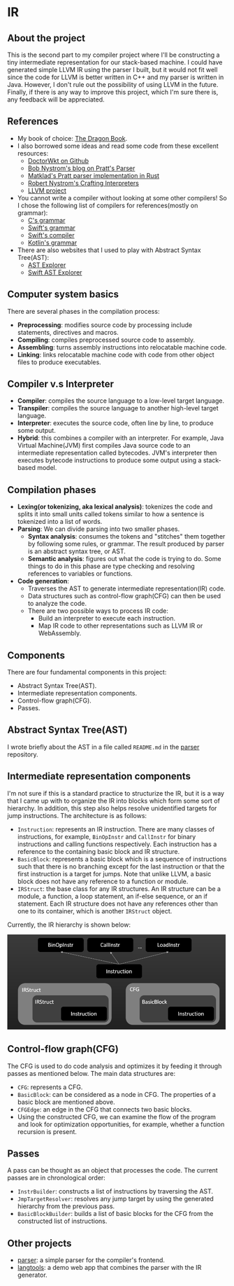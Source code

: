 # IR

## About the project

This is the second part to my compiler project where I'll be constructing a tiny intermediate representation for our
stack-based machine. I could have generated simple LLVM IR using the parser I built, but it would not fit well since
the code for LLVM is better written in C++ and my parser is written in Java. However, I don't rule out the possibility
of using LLVM in the future. Finally, if there is any way to improve this project, which I'm sure there is, any feedback
will be appreciated.

## References

* My book of
  choice: [The Dragon Book](https://www.amazon.com/Compilers-Principles-Techniques-Tools-2nd/dp/0321486811).
* I also borrowed some ideas and read some code from these excellent resources:
    * [DoctorWkt on Github](https://github.com/DoctorWkt/acwj)
    * [Bob Nystrom's blog on Pratt's Parser](https://journal.stuffwithstuff.com/2011/03/19/pratt-parsers-expression-parsing-made-easy/)
    * [Matklad's Pratt parser implementation in Rust](https://matklad.github.io/2020/04/13/simple-but-powerful-pratt-parsing.html)
    * [Robert Nystrom's Crafting Interpreters](https://craftinginterpreters.com/)
    * [LLVM project](https://llvm.org/)
* You cannot write a compiler without looking at some other compilers! So I chose the following list of compilers for
  references(mostly on grammar):
    * [C's grammar](https://learn.microsoft.com/en-us/cpp/c-language/c-language-syntax-summary?view=msvc-170)
    * [Swift's grammar](https://docs.swift.org/swift-book/documentation/the-swift-programming-language/summaryofthegrammar#app-top)
    * [Swift's compiler](https://www.swift.org/swift-compiler/)
    * [Kotlin's grammar](https://kotlinlang.org/docs/reference/grammar.html)
* There are also websites that I used to play with Abstract Syntax Tree(AST):
    * [AST Explorer](https://astexplorer.net/)
    * [Swift AST Explorer](https://swift-ast-explorer.com/)

## Computer system basics

There are several phases in the compilation process:

* **Preprocessing**: modifies source code by processing include statements, directives and macros.
* **Compiling**: compiles preprocessed source code to assembly.
* **Assembling**: turns assembly instructions into relocatable machine code.
* **Linking**: links relocatable machine code with code from other object files to produce executables.

## Compiler v.s Interpreter

* **Compiler**: compiles the source language to a low-level target language.
* **Transpiler**: compiles the source language to another high-level target language.
* **Interpreter**: executes the source code, often line by line, to produce some output.
* **Hybrid**: this combines a compiler with an interpreter. For example, Java Virtual Machine(JVM) first compiles Java
  source code to an intermediate representation called bytecodes. JVM's interpreter then executes bytecode instructions
  to produce some output using a stack-based model.

## Compilation phases

* **Lexing(or tokenizing, aka lexical analysis)**: tokenizes the code and splits it into small units called
  tokens similar to how a sentence is tokenized into a list of words.
* **Parsing**: We can divide parsing into two smaller phases.
    * **Syntax analysis**: consumes the tokens and "stitches" them together by following some rules, or
      grammar. The result produced by parser is an abstract syntax tree, or AST.
    * **Semantic analysis**: figures out what the code is trying to do. Some things to do in this phase are
      type checking and resolving references to variables or functions.
* **Code generation**:
    * Traverses the AST to generate intermediate representation(IR) code.
    * Data structures such as control-flow graph(CFG) can then be used to analyze the code.
    * There are two possible ways to process IR code:
        * Build an interpreter to execute each instruction.
        * Map IR code to other representations such as LLVM IR or WebAssembly.

## Components

There are four fundamental components in this project:

* Abstract Syntax Tree(AST).
* Intermediate representation components.
* Control-flow graph(CFG).
* Passes.

## Abstract Syntax Tree(AST)

I wrote briefly about the AST in a file called `README.md` in the [parser](https://github.com/dashluu/parser)
repository.

## Intermediate representation components

I'm not sure if this is a standard practice to structurize the IR, but it is a way that I came up with to organize the
IR into blocks which form some sort of hierarchy. In addition, this step also helps resolve unidentified targets for
jump instructions. The architecture is as follows:

* `Instruction`: represents an IR instruction. There are many classes of instructions, for example, `BinOpInstr` and
  `CallInstr` for binary instructions and calling functions respectively. Each instruction has a reference to the
  containing basic block and IR structure.
* `BasicBlock`: represents a basic block which is a sequence of instructions such that there is no branching except for
  the last instruction or that the first instruction is a target for jumps. Note that unlike LLVM, a basic block does
  not have any reference to a function or module.
* `IRStruct`: the base class for any IR structures. An IR structure can be a module, a function, a loop statement,
  an if-else sequence, or an if statement. Each IR structure does not have any references other than one to its
  container, which is another `IRStruct` object.

Currently, the IR hierarchy is shown below:

<img src="ir_hierarchy.png" alt="IR structure" width="500" />

## Control-flow graph(CFG)

The CFG is used to do code analysis and optimizes it by feeding it through passes as mentioned below. The main data
structures are:

* `CFG`: represents a CFG.
* `BasicBlock`: can be considered as a node in CFG. The properties of a basic block are mentioned above.
* `CFGEdge`: an edge in the CFG that connects two basic blocks.
* Using the constructed CFG, we can examine the flow of the program and look for optimization opportunities, for
  example, whether a function recursion is present.

## Passes

A pass can be thought as an object that processes the code. The current passes are in chronological order:

* `InstrBuilder`: constructs a list of instructions by traversing the AST.
* `JmpTargetResolver`: resolves any jump target by using the generated hierarchy from the previous pass.
* `BasicBlockBuilder`: builds a list of basic blocks for the CFG from the constructed list of instructions.

## Other projects

* [parser](https://github.com/dashluu/parser): a simple parser for the compiler's frontend.
* [langtools](https://github.com/dashluu/langtools): a demo web app that combines the parser with the IR generator.